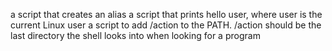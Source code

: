  a script that creates an alias
a script that prints hello user, where user is the current Linux user
a script to add /action to the PATH. /action should be the last directory the shell looks into when looking for a program
